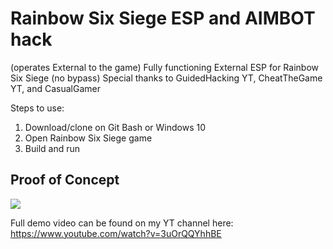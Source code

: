 # Rainbow Six Siege ESP and AIMBOT hack 
(operates External to the game)
Fully functioning External ESP for Rainbow Six Siege (no bypass)
Special thanks to GuidedHacking YT, CheatTheGame YT, and CasualGamer

Steps to use:
1. Download/clone on Git Bash or Windows 10
2. Open Rainbow Six Siege game
3. Build and run

## Proof of Concept 
![](esp_demo.gif)

Full demo video can be found on my YT channel here:
https://www.youtube.com/watch?v=3uOrQQYhhBE
